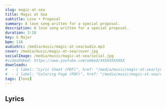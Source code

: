 ```yaml
---
slug: magic-at-sea
title: Magic at Sea
subtitle: Love • Proposal
summary: A love song written for a special proposal.
description: A love song written for a special proposal.
duration: 3:18
key: G Major
bpm: 116
audioSrc: /media/music/magic-at-sea/audio.mp3
cover: /media/music/magic-at-sea/cover.jpg
socialImage: /media/music/magic-at-sea/social.jpg
#videoEmbed: https://www.youtube.com/embed/XXXXXXXXXXX
downloads:
#  - { label: "Lyric Sheet (PDF)", href: "/media/music/magic-at-sea/lyric-sheet.pdf" }
#  - { label: "Coloring Page (PDF)", href: "/media/music/magic-at-sea/coloring-page.pdf" }
tags: [love]
---
```


## Lyrics

